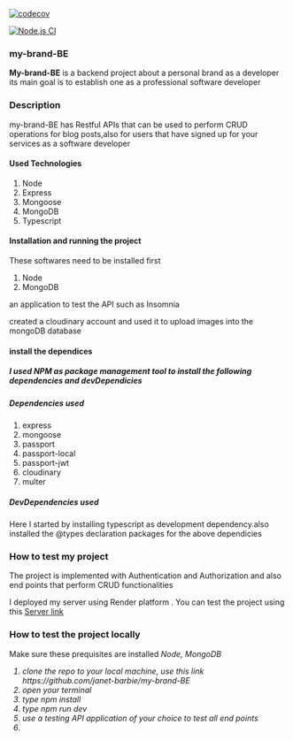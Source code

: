 [![codecov](https://codecov.io/github/janet-barbie/my-brand-BE/graph/badge.svg?token=FL8MBH9QF6)](https://codecov.io/github/janet-barbie/my-brand-BE)

[![Node.js CI](https://github.com/janet-barbie/my-brand-BE/actions/workflows/git.yml/badge.svg)](https://github.com/janet-barbie/my-brand-BE/actions/workflows/git.yml)

<h3>my-brand-BE</h3>

<p><strong>My-brand-BE</strong> is a backend project about a personal brand as a developer its main goal is to establish one as a professional software developer</p>
<h3>Description</h3>
<p>my-brand-BE has Restful APIs that can be used to perform CRUD operations for blog posts,also for users that have signed up for your services as a software developer </p>
<h4>Used Technologies</h4>
<ol>
<li>Node</li>
<li>Express</li>
<li>Mongoose </li>
<li>MongoDB</li>
<li>Typescript</li>
</ol>
<h4>Installation and running the project </h4>
<p> These softwares need to be installed first</p>
<ol>
<li>Node</li>
<li>MongoDB</li>
</ol>
<p> an application to test the API such as Insomnia</p>
<p> created a cloudinary account and used it to upload images into the mongoDB database</p>
<h4>install the dependices<h5>
<p> I used NPM as package management tool to install the following dependencies and devDependicies</p>
<h5>Dependencies used</h5>
<ol>
<li>express</li>
<li>mongoose</li>
<li>passport</li>
<li>passport-local</li>
<li>passport-jwt</li>
<li>cloudinary</li>
<li>multer</li>
</ol>
<h5> DevDependencies used</h5>
<p>Here I  started by installing typescript as development dependency.also installed the @types declaration packages for the above dependicies</p>
<h3>How to test my project</h3>
<p> The project is implemented with Authentication and Authorization and also end points that perform CRUD functionalities</p>
<p> I deployed my server using Render platform . You can test the project using this <a href="https://my-brand-be-2.onrender.com">Server link</a> </p>

<h3>How to test the project locally</h3>
<p>Make sure these prequisites are installed <em>Node, MongoDB<em></p>
<ol>
<li> clone  the repo to your local machine, use this link https://github.com/janet-barbie/my-brand-BE</li>
<li> open your terminal</li>
<li> type npm install </li>
<li> type npm run dev </li>
<li> use a testing API application of your choice to test all end points <li>
</ol>
